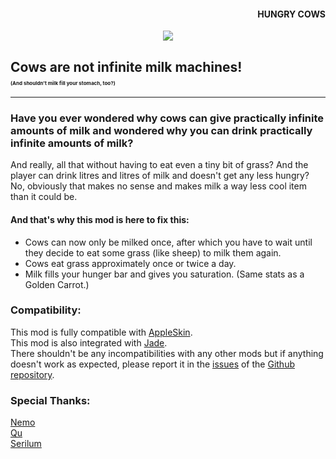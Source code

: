 #### <p style="text-align: right;">HUNGRY COWS</p>
<p style="text-align: center;"><img src="https://uwu.catgirl.host/i/d14pw.png"></p>

## Cows are not infinite milk machines! <p style="font-size: 6pt;">(And shouldn't milk fill your stomach, too?)</p>

----

### Have you ever wondered why cows can give practically infinite amounts of milk and wondered why you can drink practically infinite amounts of milk?
And really, all that without having to eat even a tiny bit of grass? And the player can drink litres and litres of milk and doesn't get any less hungry?  
No, obviously that makes no sense and makes milk a way less cool item than it could be.
#### And that's why this mod is here to fix this:
+ Cows can now only be milked once, after which you have to wait until they decide to eat some grass (like sheep) to milk them again.
+ Cows eat grass approximately once or twice a day.
+ Milk fills your hunger bar and gives you saturation. (Same stats as a Golden Carrot.)

### Compatibility:
This mod is fully compatible with [AppleSkin](https://modrinth.com/mod/appleskin/).  
This mod is also integrated with [Jade](https://modrinth.com/mod/jade/).  
There shouldn't be any incompatibilities with any other mods but if anything doesn't work as expected, please report it in the [issues](https://github.com/pnk2u/hungrycows/issues) of the [Github repository](https://github.com/pnk2u/hungrycows).

### Special Thanks:
[Nemo](https://modrinth.com/user/NemoNotFound)  
[Qu](https://modrinth.com/user/Quplet)  
[Serilum](https://modrinth.com/user/Serilum)  

